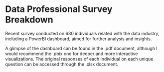 # Data Professional Survey Breakdown
Recent survey conducted on 630 individuals related with the data industry, including a PowerBI dashboard, aimed for further analysis and insights.

A glimpse of the dashboard can be found in the .pdf document, although I would recommend the .pbix one for deeper and more interactive visualizations.
The original responses of each individual on each unique question can be accessed through the .xlsx document.
